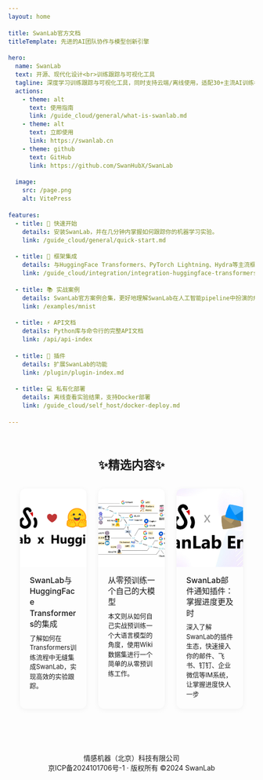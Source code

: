 ```yaml
---
layout: home

title: SwanLab官方文档
titleTemplate: 先进的AI团队协作与模型创新引擎

hero:
  name: SwanLab
  text: 开源、现代化设计<br>训练跟踪与可视化工具
  tagline: 深度学习训练跟踪与可视化工具，同时支持云端/离线使用，适配30+主流AI训练框架
  actions:
    - theme: alt
      text: 使用指南
      link: /guide_cloud/general/what-is-swanlab.md
    - theme: alt
      text: 立即使用
      link: https://swanlab.cn
    - theme: github
      text: GitHub
      link: https://github.com/SwanHubX/SwanLab

  image:
    src: /page.png
    alt: VitePress

features:
  - title: 🚢 快速开始
    details: 安装SwanLab，并在几分钟内掌握如何跟踪你的机器学习实验。
    link: /guide_cloud/general/quick-start.md

  - title: 🤗 框架集成
    details: 与HuggingFace Transformers、PyTorch Lightning、Hydra等主流框架的集成文档。
    link: /guide_cloud/integration/integration-huggingface-transformers.md
  
  - title: 📚 实战案例
    details: SwanLab官方案例合集，更好地理解SwanLab在人工智能pipeline中扮演的角色和作用。
    link: /examples/mnist
  
  - title: ⚡️ API文档
    details: Python库与命令行的完整API文档
    link: /api/api-index

  - title: 🔌 插件
    details: 扩展SwanLab的功能
    link: /plugin/plugin-index.md
  
  - title: 💻 私有化部署
    details: 离线查看实验结果，支持Docker部署
    link: /guide_cloud/self_host/docker-deploy.md

---
```


<!-- 精选文章部分 -->
<div class="featured-articles">
  <h2>✨精选内容✨</h2>
  <div class="article-container">
    <div class="article-card">
      <a href="/guide_cloud/integration/integration-huggingface-transformers" class="article-link">
        <div class="article-cover">
          <img src="/assets/swanlab-love-hf.jpg" alt="文章1封面">
        </div>
        <h3>SwanLab与HuggingFace Transformers的集成</h3>
      </a>
      <p>了解如何在Transformers训练流程中无缝集成SwanLab，实现高效的实验跟踪。</p>
    </div>
    <div class="article-card">
      <a href="/examples/pretrain_llm" class="article-link">
        <div class="article-cover">
          <img src="/assets/examples/pretrain_llm/llm.png" alt="文章2封面">
        </div>
        <h3>从零预训练一个自己的大模型</h3>
      </a>
      <p>本文则从如何自己实战预训练一个大语言模型的角度，使用Wiki数据集进行一个简单的从零预训练工作。</p>
    </div>
    <div class="article-card">
      <a href="/plugin/notification-email" class="article-link">
        <div class="article-cover">
          <img src="/zh/plugin/notification-email/logo.jpg" alt="文章3封面">
        </div>
        <h3>SwanLab邮件通知插件：掌握进度更及时</h3>
      </a>
      <p>深入了解SwanLab的插件生态，快速接入你的邮件、飞书、钉钉、企业微信等IM系统，让掌握进度快人一步</p>
    </div>
  </div>
</div>

<style>
:root {
  --vp-home-hero-name-color: transparent !important;
  --vp-home-hero-name-background: -webkit-linear-gradient(120deg, #637de8 50%, #63ca8c) !important;

  --vp-home-hero-image-background-image: linear-gradient(-45deg, #8d9956 50%, #47caff 50%) !important;
  --vp-home-hero-image-filter: blur(44px) !important;
}

@media (min-width: 640px) {
  :root {
    --vp-home-hero-image-filter: blur(56px);
  }
}

@media (min-width: 960px) {
  :root {
    --vp-home-hero-image-filter: blur(68px);
  }
}

/* 自定义主题按钮样式 */
.VPButton.alt {
  font-weight: 700;
  display: flex;
  align-items: center;
  gap: 6px;
}

.VPButton.alt::before {
  content: "";
  display: inline-block;
  width: 16px;
  height: 16px;
  background-image: url("/guide.svg");
  background-size: contain;
  background-repeat: no-repeat;
  filter: var(--icon-filter, none);
}

/* 黑夜模式适配 */
.dark .VPButton.alt::before {
  --icon-filter: invert(1);
}

/* 为"立即使用"按钮设置不同的图标 */
.VPButton.alt[href="https://swanlab.cn"]::before {
  background-image: url("/icon_single.svg");
}

/* 自定义主题按钮样式 */
.VPButton.github {
  color: white;
  background-color: #121826;
  font-weight: 700;
  display: flex;
  align-items: center;
  gap: 6px;
}

.VPButton.github::before {
  content: "";
  display: inline-block;
  width: 16px;
  height: 16px;
  background-image: url("/github.svg");
  background-size: contain;
  background-repeat: no-repeat;
}

.VPButton.github:hover {
  color: white;
  background-color:rgb(39, 39, 39);
}

/* 精选文章样式 */
.featured-articles {
  max-width: 1200px;
  margin: 60px auto 0;
  padding: 0 24px;
  border-top: none;
}

.featured-articles h2 {
  text-align: center;
  font-size: 24px;
  margin-bottom: 32px;
  color: var(--vp-c-text-1);
  font-weight: 600;
}

.article-container {
  display: grid;
  grid-template-columns: repeat(1, 1fr);
  gap: 24px;
}

@media (min-width: 640px) {
  .article-container {
    grid-template-columns: repeat(2, 1fr);
  }
}

@media (min-width: 960px) {
  .article-container {
    grid-template-columns: repeat(3, 1fr);
  }
}

.article-card {
  background: var(--vp-c-bg-soft);
  border-radius: 12px;
  overflow: hidden;
  transition: transform 0.3s, box-shadow 0.3s;
  box-shadow: 0 2px 12px rgba(0, 0, 0, 0.05);
}

.article-card:hover {
  transform: translateY(-5px);
  box-shadow: 0 5px 20px rgba(0, 0, 0, 0.1);
}

.article-link {
  text-decoration: none !important;
  color: inherit;
  display: block;
  border-bottom: none !important;
}

.article-cover {
  height: 160px;
  overflow: hidden;
}

.article-cover img {
  width: 100%;
  height: 100%;
  object-fit: cover;
  transition: transform 0.5s;
}

.article-card:hover .article-cover img {
  transform: scale(1.05);
}

.article-card h3 {
  padding: 16px 20px 8px;
  margin: 0;
  font-size: 16px;
  color: var(--vp-c-text-1);
  transition: color 0.3s;
  border-bottom: none !important;
  font-weight: 500;
  line-height: 1.4;
}

.article-link:hover h3 {
  color: var(--vp-c-brand);
}

.article-card p {
  padding: 0 20px 20px;
  margin: 0;
  font-size: 13px;
  color: var(--vp-c-text-2);
  line-height: 1.5;
}

.read-more {
  display: inline-block;
  margin: 0 20px 20px;
  font-size: 14px;
  font-weight: 500;
  color: var(--vp-c-brand);
  text-decoration: none;
}

.read-more:hover {
  text-decoration: underline;
}
</style>


<!-- 分割线 -->
<div style="text-align: center; margin-top: 60px; padding: 10px; color: var(--vp-c-text-2); font-size: 14px;">
  <div style="border-top: 1px solid var(--vp-c-divider); margin: 20px 0;"></div>
  <p style="margin: 0 0;">情感机器（北京）科技有限公司</p>
  <p style="margin: 0 0;"><a href="https://beian.miit.gov.cn/" target="_blank" style="color: var(--vp-c-text-2); text-decoration: none;">京ICP备2024101706号-1</a> · 版权所有 ©2024 SwanLab</p>
</div>